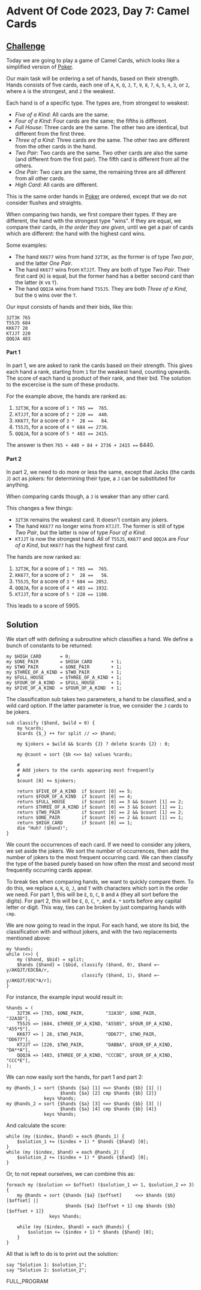 # Advent Of Code 2023, Day 7: Camel Cards

## [Challenge](https://adventofcode.com/2023/day/7)

Today we are going to play a game of Camel Cards, which looks
like a simplified version of [Poker](#:wiki).

Our main task will be ordering a set of hands, based on their
strength. Hands consists of five cards, each one of `A`, `K`, `Q`, `J`, `T`,
`9`, `8`, `7`, `6`, `5`, `4`, `3`, or `2`, where `A` is the strongest,
and `2` the weakest.

Each hand is of a specific type. The types are, from strongest to
weakest:

* *Five of a Kind*: All cards are the same.
* *Four of a Kind*: Four cards are the same; the fifths is different.
* *Full House*: Three cards are the same. The other two are identical,
  but different from the first three.
* *Three of a Kind*: Three cards are the same. The other two are different
  from the other cards in the hand.
* *Two Pair*: Two cards are the same. Two other cards are also the
  same (and different from the first pair). The fifth card is different
  from all the others.
* *One Pair*: Two cars are the same, the remaining three are all different
  from all other cards.
* *High Card*: All cards are different.

This is the same order hands in [Poker](#:wiki) are ordered, except that
we do not consider flushes and straights.

When comparing two hands, we first compare their types. If they are different,
the hand with the strongest type "wins". If they are equal, we compare
their cards, *in the order they are given*, until we get a pair of cards
which are different: the hand with the highest card wins.

Some examples:
* The hand `KK677` wins from hand `32T3K`, as the
  former is of type *Two pair*, and the latter *One Pair*.
* The hand `KK677` wins from `KTJJT`. They are both of type
  *Two Pair*. Their first card (`K`) is equal, but the former
  hand has a better second card than the latter (`K` vs `T`).
* The hand `QQQJA` wins from hand `T55J5`. They are both *Three of a Kind*,
  but the `Q` wins over the `T`.

Our input consists of hands and their bids, like this:

~~~~
32T3K 765
T55J5 684
KK677 28
KTJJT 220
QQQJA 483
~~~~


#### Part 1

In part 1, we are asked to rank the cards based on their strength. This gives
each hand a rank, starting from `1` for the weakest hand, counting upwards.
The score of each hand is product of their rank, and their bid. The
solution to the excercise is the sum of these products.

For the example above, the hands are ranked as:

1. `32T3K`, for a score of `1 * 765 ==  765`.
2. `KTJJT`, for a score of `2 * 220 ==  440`.
3. `KK677`, for a score of `3 *  28 ==   84`.
4. `T55J5`, for a score of `4 * 684 == 2736`.
5. `QQQJA`, for a score of `5 * 483 == 2415`.

The answer is then
`765 + 440 + 84 + 2736 + 2415 ==` <span class = 'answer'>6440</span>.

#### Part 2

In part 2, we need to do more or less the same, except that Jacks
(the cards `J`) act as jokers: for determining their type, a `J`
can be substituted for anything.

When comparing cards though, a `J` is weaker than any other card.

This changes a few things:

* `32T3K` remains the weakest card. It doesn't contain any jokers.
* The hand `KK677` no longer wins from `KTJJT`. The former is still of
  type *Two Pair*, but the latter is now of type *Four of a Kind*.
* `KTJJT` is now the strongest hand. All of `T55J5`, `KK677` and `QQQJA`
  are *Four of a Kind*, but `KK677` has the highest first card.

The hands are now ranked as:

1. `32T3K`, for a score of `1 * 765 ==  765`.
2. `KK677`, for a score of `2 *  28 ==   56`.
3. `T55J5`, for a score of `3 * 684 == 2052`.
4. `QQQJA`, for a score of `4 * 483 == 1932`.
5. `KTJJT`, for a score of `5 * 220 == 1100`.

This leads to a score of <span class = 'answer'>5905</span>.

## Solution

We start off with defining a subroutine which classifies a hand.
We define a bunch of constants to be returned:

~~~~
my $HIGH_CARD       = 0;
my $ONE_PAIR        = $HIGH_CARD       + 1;
my $TWO_PAIR        = $ONE_PAIR        + 1;
my $THREE_OF_A_KIND = $TWO_PAIR        + 1;
my $FULL_HOUSE      = $THREE_OF_A_KIND + 1;
my $FOUR_OF_A_KIND  = $FULL_HOUSE      + 1;
my $FIVE_OF_A_KIND  = $FOUR_OF_A_KIND  + 1;
~~~~

The classification sub takes two parameters, a hand to be classified,
and a wild card option. If the latter parameter is true, we consider
the `J` cards to be jokers.

~~~~
sub classify ($hand, $wild = 0) {
    my %cards;
    $cards {$_} ++ for split // => $hand;

    my $jokers = $wild && $cards {J} ? delete $cards {J} : 0;

    my @count = sort {$b <=> $a} values %cards;
    
    #
    # Add jokers to the cards appearing most frequently
    #
    $count [0] += $jokers;

    return $FIVE_OF_A_KIND  if $count [0] == 5;
    return $FOUR_OF_A_KIND  if $count [0] == 4;
    return $FULL_HOUSE      if $count [0] == 3 && $count [1] == 2;
    return $THREE_OF_A_KIND if $count [0] == 3 && $count [1] == 1;
    return $TWO_PAIR        if $count [0] == 2 && $count [1] == 2;
    return $ONE_PAIR        if $count [0] == 2 && $count [1] == 1;
    return $HIGH_CARD       if $count [0] == 1;
    die "Huh? ($hand)";
}
~~~~

We count the occurrences of each card. If we need to consider any
jokers, we set aside the jokers. We sort the number of occurrences,
then add the number of jokers to the most frequent occurring card.
We can then classify the type of the based purely based on how often
the most and second most frequently occurring cards appear.

To break ties when comparing hands, we want to quickly compare
them. To do this, we replace `A`, `K`, `Q`, `J`, and `T` with characters
which sort in the order we need. For part 1, this will be `E`, `D`, `C`,
`B` and `A` (they all sort before the digits). For part 2, this will 
be `E`, `D`, `C`, `*`, and `A`. `*` sorts before any capital letter or
digit. This way, ties can be broken by just comparing hands with 
`cmp`.

We are now going to read in the input. For each hand, we store its
bid, the classification with and without jokers, and with the two
replacements mentioned above:

~~~~
my %hands;
while (<>) {
    my ($hand, $bid) = split;
    $hands {$hand} = [$bid, classify ($hand, 0), $hand =~ y/AKQJT/EDCBA/r,
                            classify ($hand, 1), $hand =~ y/AKQJT/EDC*A/r];
}
~~~~

For instance, the example input would result in:

~~~~
%hands = (
    32T3K => [765, $ONE_PAIR,        "32A3D", $ONE_PAIR,       "32A3D"],
    T55J5 => [684, $THREE_OF_A_KIND, "A55B5", $FOUR_OF_A_KIND, "A55*5"],
    KK677 => [ 28, $TWO_PAIR,        "DD677", $TWO_PAIR,       "DD677"],
    KTJJT => [220, $TWO_PAIR,        "DABBA", $FOUR_OF_A_KIND, "DA**A"],
    QQQJA => [483, $THREE_OF_A_KIND, "CCCBE", $FOUR_OF_A_KIND, "CCC*E"],
);
~~~~

We can now easily sort the hands, for part 1 and part 2:

~~~~
my @hands_1 = sort {$hands {$a} [1] <=> $hands {$b} [1] ||
                    $hands {$a} [2] cmp $hands {$b} [2]}
              keys %hands;
my @hands_2 = sort {$hands {$a} [3] <=> $hands {$b} [3] ||
                    $hands {$a} [4] cmp $hands {$b} [4]}
              keys %hands;
~~~~

And calculate the score:

~~~~
while (my ($index, $hand) = each @hands_1) {
    $solution_1 += ($index + 1) * $hands {$hand} [0];
}
while (my ($index, $hand) = each @hands_2) {
    $solution_2 += ($index + 1) * $hands {$hand} [0];
}
~~~~

Or, to not repeat ourselves, we can combine this as:

~~~~
foreach my ($solution => $offset) ($solution_1 => 1, $solution_2 => 3) {
    my @hands = sort {$hands {$a} [$offset]     <=> $hands {$b} [$offset] ||
                      $hands {$a} [$offset + 1] cmp $hands {$b} [$offset + 1]}
                keys %hands;

    while (my ($index, $hand) = each @hands) {
        $solution += ($index + 1) * $hands {$hand} [0];
    }
}
~~~~


All that is left to do is to print out the solution:

~~~~
say "Solution 1: $solution_1";
say "Solution 2: $solution_2";
~~~~

FULL_PROGRAM
